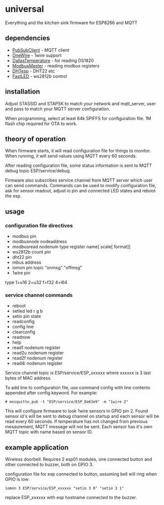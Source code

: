 # universal
Everything and the kitchen sink firmware for ESP8266 and MQTT

## dependencies
* [PubSubClient](https://github.com/knolleary/pubsubclient) - MQTT client
* [OneWire](https://www.pjrc.com/teensy/td_libs_OneWire.html) - 1wire support
* [DallasTemperature](https://github.com/milesburton/Arduino-Temperature-Control-Library) - for reading DS1820
* [ModbusMaster](https://github.com/4-20ma/ModbusMaster) - reading modbus registers
* [DHTesp](https://desire.giesecke.tk/index.php/2018/01/30/esp32-dht11/) - DHT22 etc
* [FastLED](https://github.com/FastLED/FastLED) - ws2812b control

## installation
Adjust STASSID and STAPSK to match your network and mqtt_server, user and pass to match your MQTT server configuration.

When programming, select at least 64k SPIFFS for configuration file. 1M flash chip required for OTA to work.

## theory of operation
When firmware starts, it will read configuration file for things to monitor. When running, it will send values using MQTT every 60 seconds.

After reading configuration file, some status information is sent to MQTT debug topic ESP/service/debug.

Firmware also subscribes service channel from MQTT server which user can send commands. Commands can be used to modify configuration file, ask for sensor readout, adjust io pin and connected LED states and reboot the esp.

## usage
### configuration file directives
- modbus pin
- modbusnode nodeaddress
- modbusread nodenum type register name[ scale[ format]]
- ws2812b count pin
- dht22 pin
- mbus address
- iomon pin topic "onmsg" "offmsg"
- 1wire pin

type 1=u16 2=u32 f=f32 4=i64

### service channel commands
- reboot
- setled led r g b 
- setio pin state
- readconfig
- config line
- clearconfig
- readnow
- help
- read1 nodenum register
- read2u nodenum register
- read2f nodenum register
- read4i nodenum register

Service channel topic is ESP/service/ESP_xxxxxx where xxxxxx is 3 last bytes of MAC address.

To add line to configuration file, use command config with line contents appended after config keyword. For example:

```
# mosquitto_pub -t "ESP/service/ESP_0a63e9" -m "1wire 2"
```

This will configure firmware to look 1wire sensors in GPIO pin 2. Found sensor id's will be sent to debug channel on startup and each sensor will be read every 60 seconds. If temperature has not changed from previous mesaurement, MQTT message will not be sent. Each sensor has it's own MQTT topic with name based on sensor ID.

## example application
Wireless doorbell:
Requires 2 esp01 modules, one connected button and other connected to buzzer, both on GPIO 3.

configuration file for esp connected to button, assuming bell will ring when GPIO is low:
```
iomon 3 ESP/service/ESP_xxxxxx "setio 3 0" "setio 3 1"
```
replace ESP_xxxxxx with esp hostname connected to the buzzer.
